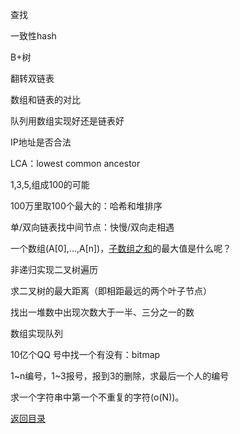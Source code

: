 查找

一致性hash

B+树

翻转双链表

数组和链表的对比

队列用数组实现好还是链表好

IP地址是否合法

LCA：lowest common ancestor

1,3,5,组成100的可能

100万里取100个最大的：哈希和堆排序

单/双向链表找中间节点：快慢/双向走相遇

一个数组(A[0],...,A[n])，[子数组之和](http://www.cnblogs.com/bourbon/archive/2011/08/23/2151044.html)的最大值是什么呢？

非递归实现二叉树遍历

求二叉树的最大距离（即相距最远的两个叶子节点）

找出一堆数中出现次数大于一半、三分之一的数

数组实现队列

10亿个QQ 号中找一个有没有：bitmap

1~n编号，1~3报号，报到3的删除，求最后一个人的编号

求一个字符串中第一个不重复的字符(o(N))。

[返回目录](README.md)